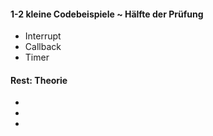 

#### 1-2 kleine Codebeispiele ~ Hälfte der Prüfung
- Interrupt
- Callback
- Timer

#### Rest: Theorie
- 
- 
- 